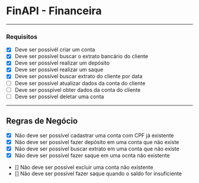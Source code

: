 # FinAPI - Financeira

---

### Requisitos

- [x] Deve ser possivél criar um conta
- [x] Deve ser possível buscar o extrato bancário do cliente
- [x] Deve ser possível realizar um depósito
- [x] Deve ser possível realizar um saque
- [x] Deve ser possível buscar extrato do cliente por data
- [ ] Deve ser possível atualizar dados da conta do cliente
- [ ] Deve ser posspivel obter dados da conta do cliente
- [ ] Deve ser possível deletar uma conta

---

## Regras de Negócio

-[x] Não deve ser possível cadastrar uma conta com CPF já existente
-[x] Não deve ser possível fazer depósito em uma conta que não existe
-[x] Não deve ser possível buscar extrato em uma conta que não existe
- [x] Não deve ser possível fazer saque em uma ocnta não existente
- [] Não deve ser possível excluir uma conta não existente
- [] Não deve ser possível fazer saque quando o saldo for insuficiente

